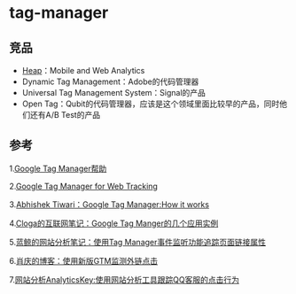 # tag-manager

## 竞品

- [Heap](https://heapanalytics.com/)：Mobile and Web Analytics
- Dynamic Tag Management：Adobe的代码管理器
- Universal Tag Management System：Signal的产品
- Open Tag：Qubit的代码管理器，应该是这个领域里面比较早的产品，同时他们还有A/B Test的产品

## 参考

1.[Google Tag Manager帮助](https://support.google.com/tagmanager#topic=3441530)

2.[Google Tag Manager for Web Tracking](https://developers.google.com/tag-manager/quickstart)

3.[Abhishek Tiwari：Google Tag Manager:How it works](http://abhishek-tiwari.com/post/google-tag-manager-how-it-works)

4.[Cloga的互联网笔记：Google Tag Manger的几个应用实例](http://cloga.info/google%20tag%20manager/2014/12/13/GTM_use_case/)

5.[蓝鲸的网站分析笔记：使用Tag Manager事件监听功能追踪页面链接属性](http://bluewhale.cc/2014-02-12/use-tag-manager-event-listener-track-page-link.html)

6.[肖庆的博客：使用新版GTM监测外链点击](http://xiaoq.in/gtm/track-outbound-link-click/)

7.[网站分析AnalyticsKey:使用网站分析工具跟踪QQ客服的点击行为](http://www.analyticskey.com/track-qq-crm-clicks/)
